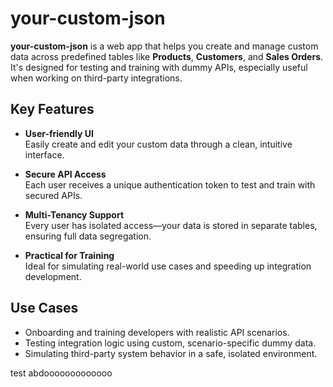 # your-custom-json

**your-custom-json** is a web app that helps you create and manage custom data across predefined tables like **Products**, **Customers**, and **Sales Orders**. It's designed for testing and training with dummy APIs, especially useful when working on third-party integrations.

## Key Features

- **User-friendly UI**  
  Easily create and edit your custom data through a clean, intuitive interface.

- **Secure API Access**  
  Each user receives a unique authentication token to test and train with secured APIs.

- **Multi-Tenancy Support**  
  Every user has isolated access—your data is stored in separate tables, ensuring full data segregation.

- **Practical for Training**  
  Ideal for simulating real-world use cases and speeding up integration development.

## Use Cases

- Onboarding and training developers with realistic API scenarios.
- Testing integration logic using custom, scenario-specific dummy data.
- Simulating third-party system behavior in a safe, isolated environment.

test abdooooooooooooo
